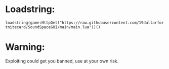 # Loadstring:
`loadstring(game:HttpGet("https://raw.githubusercontent.com/19dullarfortnitecard/SoundSpaceGUI/main/main.lua"))()`

# Warning:
Exploiting could get you banned, use at your own risk.
